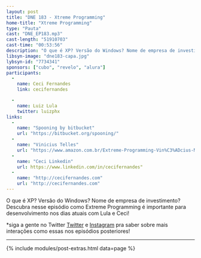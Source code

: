 ```yaml
---
layout: post
title: "DNE 183 - Xtreme Programming"
home-title: "Xtreme Programming"
type: "Pauta"
cast: "DNE_EP183.mp3"
cast-length: "51910703"
cast-time: "00:53:56"
description: "O que é XP? Versão do Windows? Nome de empresa de investimento? Descubra nesse episódio como Extreme Programming é importante para desenvolvimento nos dias atuais com Lula e Ceci!"
libsyn-image: "dne183-capa.jpg"
lybsyn-id: "7734341"
sponsors: ["cubo", "revelo", "alura"]
participants:
  -
    name: Ceci Fernandes
    link: cecifernandes

  -
    name: Luiz Lula
    twitter: luizphx
links:
  -
    name: "Spooning by bitbucket"
    url: "https://bitbucket.org/spooning/"
  -
    name: "Vinicius Telles"
    url: "https://www.amazon.com.br/Extreme-Programming-Vin%C3%ADcius-Manh%C3%A3es-Teles/dp/857522400X"
  -
    name: "Ceci Linkedin"
    url: https://www.linkedin.com/in/cecifernandes"
  -
    name: "http://cecifernandes.com"
    url: "http://cecifernandes.com"
---
```


O que é XP? Versão do Windows? Nome de empresa de investimento? Descubra nesse episódio como Extreme Programming é importante para desenvolvimento nos dias atuais com Lula e Ceci!

*siga a gente no Twitter [Twitter](https://twitter.com/devnaestrada) e [Instagram](https://instagram.com/devnaestrada) pra saber sobre mais interações como essas nos episódios posteriores!

---

{% include modules/post-extras.html data=page %}

